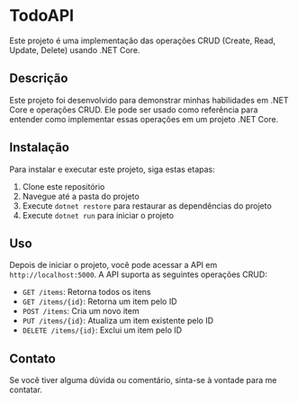 # TodoAPI

Este projeto é uma implementação das operações CRUD (Create, Read, Update, Delete) usando .NET Core.

## Descrição

Este projeto foi desenvolvido para demonstrar minhas habilidades em .NET Core e operações CRUD. Ele pode ser usado como referência para entender como implementar essas operações em um projeto .NET Core.

## Instalação

Para instalar e executar este projeto, siga estas etapas:

1. Clone este repositório
2. Navegue até a pasta do projeto
3. Execute `dotnet restore` para restaurar as dependências do projeto
4. Execute `dotnet run` para iniciar o projeto

## Uso

Depois de iniciar o projeto, você pode acessar a API em `http://localhost:5000`. A API suporta as seguintes operações CRUD:

- `GET /items`: Retorna todos os itens
- `GET /items/{id}`: Retorna um item pelo ID
- `POST /items`: Cria um novo item
- `PUT /items/{id}`: Atualiza um item existente pelo ID
- `DELETE /items/{id}`: Exclui um item pelo ID

## Contato

Se você tiver alguma dúvida ou comentário, sinta-se à vontade para me contatar.
